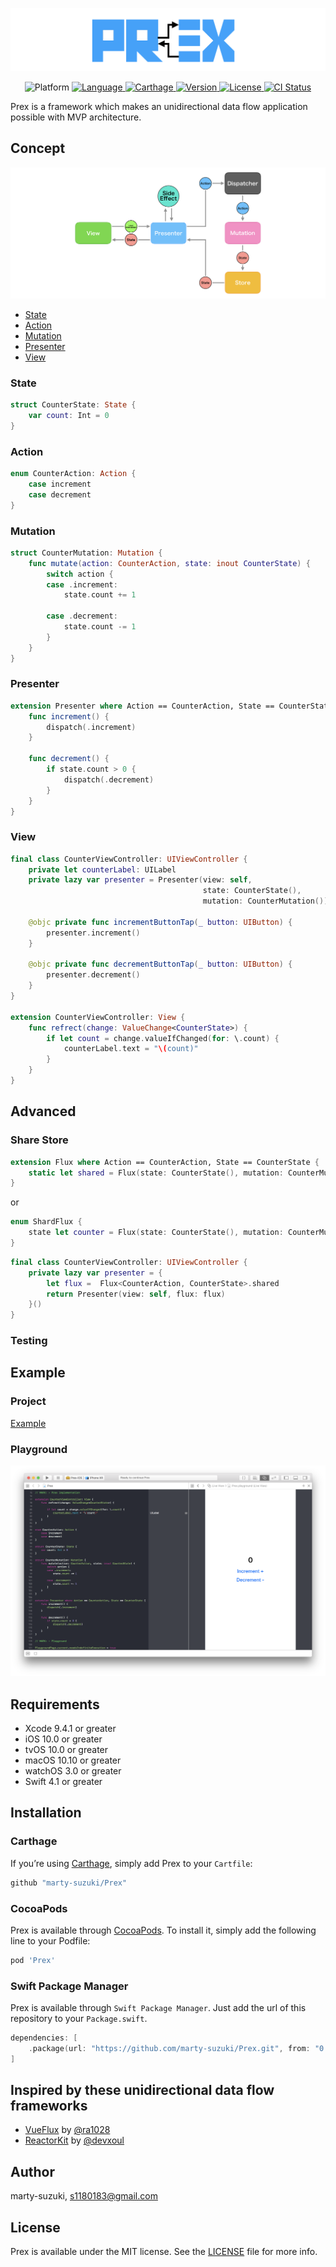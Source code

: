 
<p align="center">
  <img src="./Images/prex.png">
</p>
<p align="center">
  <img src="http://img.shields.io/badge/platform-iOS%20|%20tvOS%20|%20macOS%20|%20watchOS-blue.svg?style=flat" alt="Platform" />
  <a href="https://developer.apple.com/swift">
    <img src="http://img.shields.io/badge/Swift-4.1%20|%204.2-brightgreen.svg?style=flat" alt="Language">
  </a>
  <a href="https://github.com/Carthage/Carthage">
    <img src="https://img.shields.io/badge/Carthage-compatible-4BC51D.svg?style=flat" alt="Carthage">
  </a>
  <a href="https://cocoapods.org/pods/Prex">
    <img src="https://img.shields.io/cocoapods/v/Prex.svg?style=flat" alt="Version">
  </a>
  <a href="https://cocoapods.org/pods/Prex">
    <img src="https://img.shields.io/cocoapods/l/Prex.svg?style=flat" alt="License">
  </a>
  <a href="https://travis-ci.org/marty-suzuki/Prex">
    <img src="https://img.shields.io/travis/marty-suzuki/Prex.svg?style=flat" alt="CI Status">
  </a>
</p>

Prex is a framework which makes an unidirectional data flow application possible with MVP architecture.

## Concept

![](./Images/data-flow.png)

- [State](#state)
- [Action](#action)
- [Mutation](#mutation)
- [Presenter](#presenter)
- [View](#view)

### State

```swift
struct CounterState: State {
    var count: Int = 0
}
```

### Action

```swift
enum CounterAction: Action {
    case increment
    case decrement
}
```

### Mutation

```swift
struct CounterMutation: Mutation {
    func mutate(action: CounterAction, state: inout CounterState) {
        switch action {
        case .increment:
            state.count += 1

        case .decrement:
            state.count -= 1
        }
    }
}
```

### Presenter

```swift
extension Presenter where Action == CounterAction, State == CounterState {
    func increment() {
        dispatch(.increment)
    }

    func decrement() {
        if state.count > 0 {
            dispatch(.decrement)
        }
    }
}
```

### View

```swift
final class CounterViewController: UIViewController {
    private let counterLabel: UILabel
    private lazy var presenter = Presenter(view: self,
                                           state: CounterState(),
                                           mutation: CounterMutation())

    @objc private func incrementButtonTap(_ button: UIButton) {
        presenter.increment()
    }

    @objc private func decrementButtonTap(_ button: UIButton) {
        presenter.decrement()
    }
}

extension CounterViewController: View {
    func refrect(change: ValueChange<CounterState>) {
        if let count = change.valueIfChanged(for: \.count) {
            counterLabel.text = "\(count)"
        }
    }
}
```

## Advanced

### Share Store

```swift
extension Flux where Action == CounterAction, State == CounterState {
    static let shared = Flux(state: CounterState(), mutation: CounterMutation())
}
```

or

```swift
enum ShardFlux {
    state let counter = Flux(state: CounterState(), mutation: CounterMutation())
}
```

```swift
final class CounterViewController: UIViewController {
    private lazy var presenter = {
        let flux =  Flux<CounterAction, CounterState>.shared
        return Presenter(view: self, flux: flux)
    }()
}
```

### Testing

## Example

### Project

[Example](./Example)

### Playground

![](./Images/playground.png)

## Requirements
- Xcode 9.4.1 or greater
- iOS 10.0 or greater
- tvOS 10.0 or greater
- macOS 10.10 or greater
- watchOS 3.0 or greater
- Swift 4.1 or greater

## Installation

### Carthage

If you’re using [Carthage](https://github.com/Carthage/Carthage), simply add Prex to your `Cartfile`:

```ruby
github "marty-suzuki/Prex"
```

### CocoaPods

Prex is available through [CocoaPods](https://cocoapods.org). To install it, simply add the following line to your Podfile:

```ruby
pod 'Prex'
```

### Swift Package Manager

Prex is available through `Swift Package Manager`. Just add the url of this repository to your `Package.swift`.

```Package.swift
dependencies: [
    .package(url: "https://github.com/marty-suzuki/Prex.git", from: "0.1.0")
]
```

## Inspired by these unidirectional data flow frameworks

- [VueFlux](https://github.com/ra1028/VueFlux) by [@ra1028](https://github.com/ra1028/VueFlux)
- [ReactorKit](https://github.com/ReactorKit/ReactorKit) by [@devxoul](https://github.com/devxoul)

## Author

marty-suzuki, s1180183@gmail.com

## License

Prex is available under the MIT license. See the [LICENSE](./LICENSE) file for more info.
